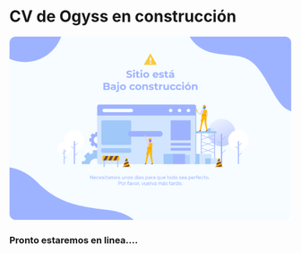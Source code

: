 



# CV de Ogyss en construcción

![construction](files/image/construccion.png) 

### Pronto estaremos en linea....





